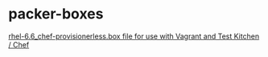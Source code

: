 # packer-boxes


[rhel-6.6_chef-provisionerless.box file for use with Vagrant and Test Kitchen / Chef](https://www.dropbox.com/s/mx3h0xc8oxzcdnc/rhel-6.6_chef-provisionerless.box?dl=0 )
